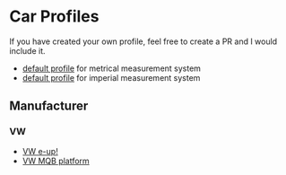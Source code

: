# Car Profiles

If you have created your own profile, feel free to create a PR and I would include it.

* [default profile](states-metric.json) for metrical measurement system
* [default profile](states-imperial.json) for imperial measurement system

## Manufacturer

### VW

* [VW e-up!](vw/states-eup.json)
* [VW MQB platform](vw/mqb/README.md)